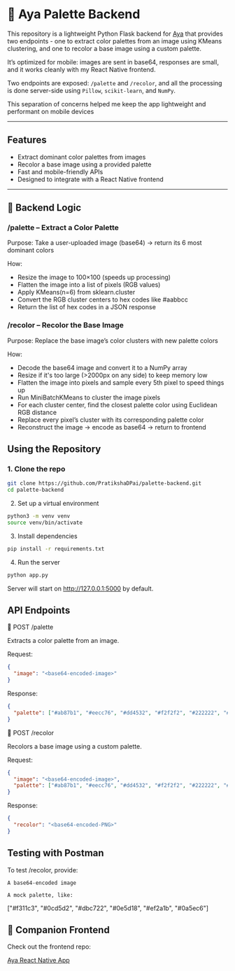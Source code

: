 # 🎨 Aya Palette Backend

This repository is a lightweight Python Flask backend for [Aya](https://github.com/PratikshaDPai/color-palette-cartoonify) that provides two endpoints - one to extract color palettes from an image using KMeans clustering, and one to recolor a base image using a custom palette.

It’s optimized for mobile: images are sent in base64, responses are small, and it works cleanly with my React Native frontend.

Two endpoints are exposed: `/palette` and `/recolor`, and all the processing is done server-side using `Pillow`, `scikit-learn`, and `NumPy`.

This separation of concerns helped me keep the app lightweight and performant on mobile devices

---

## Features

-  Extract dominant color palettes from images
-  Recolor a base image using a provided palette
-  Fast and mobile-friendly APIs
-  Designed to integrate with a React Native frontend

---

## 🧩 Backend Logic

### /palette – Extract a Color Palette
Purpose: Take a user-uploaded image (base64) → return its 6 most dominant colors

  How:
- Resize the image to 100×100 (speeds up processing)
- Flatten the image into a list of pixels (RGB values)
- Apply KMeans(n=6) from sklearn.cluster
- Convert the RGB cluster centers to hex codes like #aabbcc
- Return the list of hex codes in a JSON response

### /recolor – Recolor the Base Image
Purpose: Replace the base image’s color clusters with new palette colors

  How:
- Decode the base64 image and convert it to a NumPy array
- Resize if it's too large (>2000px on any side) to keep memory low
- Flatten the image into pixels and sample every 5th pixel to speed things up
- Run MiniBatchKMeans to cluster the image pixels
- For each cluster center, find the closest palette color using Euclidean RGB distance
- Replace every pixel’s cluster with its corresponding palette color
- Reconstruct the image → encode as base64 → return to frontend

## Using the Repository

### 1. Clone the repo

```bash
git clone https://github.com/PratikshaDPai/palette-backend.git
cd palette-backend
```

2. Set up a virtual environment

```bash
python3 -m venv venv
source venv/bin/activate
```

3. Install dependencies

```bash
pip install -r requirements.txt
```

4. Run the server

```bash
python app.py
```

Server will start on http://127.0.0.1:5000 by default.
## API Endpoints
🔹 POST /palette

Extracts a color palette from an image.

Request:

```json
{
  "image": "<base64-encoded-image>"
}
```

Response:

```json
{
  "palette": ["#ab87b1", "#eecc76", "#dd4532", "#f2f2f2", "#222222", "#0099cc"]
}
```

🔹 POST /recolor

Recolors a base image using a custom palette.

Request:

```json
{
  "image": "<base64-encoded-image>",
  "palette": ["#ab87b1", "#eecc76", "#dd4532", "#f2f2f2", "#222222", "#0099cc"]
}
```

Response:

```json
{
  "recolor": "<base64-encoded-PNG>"
}
```

##  Testing with Postman

To test /recolor, provide:

    A base64-encoded image

    A mock palette, like:

["#f311c3", "#0cd5d2", "#dbc722", "#0e5d18", "#ef2a1b", "#0a5ec6"]

## 📱 Companion Frontend

Check out the frontend repo:

 [Aya React Native App](https://github.com/PratikshaDPai/color-palette-cartoonify)
